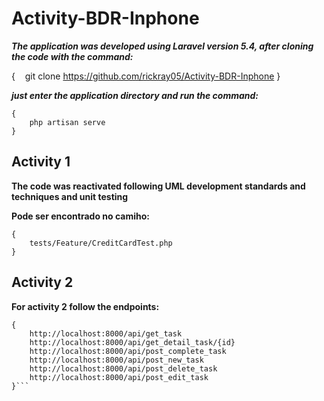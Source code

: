 # Activity-BDR-Inphone

***The application was developed using Laravel version 5.4, after cloning the code with the command:***

{
   git clone https://github.com/rickray05/Activity-BDR-Inphone
}

***just enter the application directory and run the command:***
```
{
	php artisan serve
}
```
## Activity 1

**The code was reactivated following UML development standards and techniques and unit testing**

**Pode ser encontrado no camiho:**
```
{
	tests/Feature/CreditCardTest.php
}
```
## Activity 2

**For activity 2 follow the endpoints:**
```
{
	http://localhost:8000/api/get_task 
	http://localhost:8000/api/get_detail_task/{id} 
	http://localhost:8000/api/post_complete_task 
	http://localhost:8000/api/post_new_task 
	http://localhost:8000/api/post_delete_task 
	http://localhost:8000/api/post_edit_task
}```